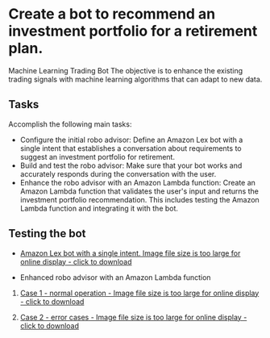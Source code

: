 # Create a bot to recommend an investment portfolio for a retirement plan.
Machine Learning Trading Bot
The objective is to enhance the existing trading signals with machine learning algorithms that can adapt to new data.

## Tasks
Accomplish the following main tasks:
- Configure the initial robo advisor: Define an Amazon Lex bot with a single intent that establishes a conversation about requirements to suggest an investment portfolio for retirement.
- Build and test the robo advisor: Make sure that your bot works and accurately responds during the conversation with the user.
- Enhance the robo advisor with an Amazon Lambda function: Create an Amazon Lambda function that validates the user's input and returns the investment portfolio recommendation. This includes testing the Amazon Lambda function and integrating it with the bot.

## Testing the bot
- [Amazon Lex bot with a single intent. Image file size is too large for online display - click to download](testBot/FinTech_Module15_1_Amazon_Lex.mp4)
  
- Enhanced robo advisor with an Amazon Lambda function
1. [Case 1 - normal operation - Image file size is too large for online display - click to download](testBot/FinTech_Module15_2_normal_Amazon_Lex.mp4)
  
2. [Case 2 - error cases - Image file size is too large for online display - click to download](testBot/FinTech_Module15_2_normal_Amazon_Lex.mp4)
